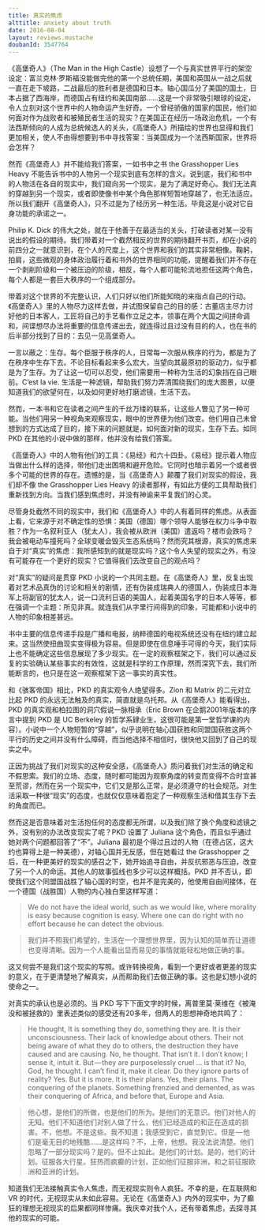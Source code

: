 ```yaml
---
title: 真实的焦虑
alttitle: anxiety about truth
date: 2016-08-04
layout: reviews.mustache
doubanId: 3547764
---
```

《高堡奇人》（The Man in the High Castle）设想了一个与真实世界平行的架空设定：富兰克林·罗斯福没能做完他的第一个总统任期，美国和英国从一战之后就一直在走下坡路，二战最后的胜利者是德国和日本。轴心国瓜分了美国的国土，日本占据了西海岸，而德国占有纽约和美国南部……这是一个非常吸引眼球的设定，令人立刻对这个世界中的人物命运产生好奇。一个曾经骄傲的国家的国民，他们如何面对作为战败者和被殖民者生活的现实？在美国正在经历一场政治危机，一个有法西斯倾向的人成为总统候选人的关头，《高堡奇人》所描绘的世界也显得和我们更加相关，使人不由得想要到书中寻找答案：当美国成为一个法西斯国家，世界将会怎样？

然而《高堡奇人》并不能给我们答案，一如书中之书 the Grasshopper Lies Heavy 不能告诉书中的人物另一个现实到底有怎样的含义。说到底，我们和书中的人物活在各自的现实中，我们窥向另一个现实，是为了满足好奇心。我们无法真的穿越到另一个现实，或者即使像书中某个角色那样短暂地穿越了，也无法适应。所以我们翻开《高堡奇人》，只不过是为了经历另一种生活。毕竟这是小说对它自身功能的承诺之一。

Philip K. Dick 的伟大之处，就在于他善于在最适当的关头，打破读者对某一没有说出的假设的期待。我们带着对一个截然相反的世界的期待翻开书页，却在小说的前四分之一就意识到，在个人的尺度上，这个世界和我们的其实非常相像。鞠躬，拍肩，这些微观的身体政治履行着和书外的世界相同的功能，提醒着我们并不存在一个剥削阶级和一个被压迫的阶级，相反，每个人都可能轮流地担任这两个角色，每个人都是一套巨大秩序的一个组成部分。

带着对这个世界的不完整认识，人们只好以他们所能知晓的来指点自己的行动。《高堡奇人》里的人物尽力这样去做，并试图保留自己的目的感：古董店主尽力讨好他的日本客人，工匠将自己的手艺看作立足之本，领事在两个大国之间拼命调和，间谍想尽办法将重要的信息传递出去，就连得过且过没有目的的人，也在书的后半部分找到了目的：去见一见高堡奇人。

一言以蔽之：生存。每个臣服于秩序的人，日常每一次服从秩序的行为，都是为了在秩序中生存下去。不论目标看起来多么宏大，当望向其最原初的驱动力，似乎都是为了生存。为了让这一切可以忍受，他们需要用一种称为生活的幻象挡在自己眼前。C’est la vie. 生活是一种滤镜，帮助我们努力弄清围绕我们的庞大图景，以便知道我们的欲望何在，以及如何更好地打磨滤镜，生活下去。

然而，一本书和它在读者之间产生的千丝万缕的联系，让这些人瞥见了另一种可能。当他们用另一种视角来观察现实，眼中的世界便为他们改变。他们用自己未曾想到的方式达成了目的，接下来的问题就是，如何面对新的现实，生存下去。如同 PKD 在其他的小说中做的那样，他并没有给我们答案。

《高堡奇人》中的人物有他们的工具：《易经》和六十四卦。《易经》提示着人物应当做出什么样的选择，带他们走出困境和避开危险。它同时也暗示着另一个或者很多个可能的世界的存在。遗憾的是，当《高堡奇人》颠覆了我们对现实的假设，我们却不像 the Grasshopper Lies Heavy 的读者那样，有如此方便的工具帮助我们重新找到方向。当我们感到焦虑时，并没有神谕来平复我们的心灵。

尽管身处截然不同的现实中，我们和《高堡奇人》中的人有着同样的焦虑。从表面上看，它来源于对不确定性的恐惧：美国（德国）哪个领导人能够在权力斗争中取胜？作为一名叙利亚人（犹太人），我会被从欧洲（美国）遣返吗？楼市会跌吗？我会被电动车撞死吗？全球变暖会毁灭生态系统吗？然而究其根源，真实的焦虑来自于对“真实”的焦虑：我所感知到的就是现实吗？这个令人失望的现实之外，有没有可能存在一个更好的现实？它值得我们去改变自己的观点吗？

对“真实”的疑问是贯穿 PKD 小说的一个共同主题。在《高堡奇人》里，反复出现着对艺术品真伪的讨论和相关的剧情，还有伪装成瑞典人的德国人，伪装成日本海军上将副官的犹太人，说一口流利日语的美国人，起着美国名字的日本人等等，都在强调一个主题：所见非真。就连我们从字里行间得到的印象，可能都和小说中的人物的印象相差甚远。

书中主要的信息传递手段是广播和电报，纳粹德国的电视系统还没有在纽约建立起来。这当然使扭曲现实变得极为容易。但是即使在信息唾手可得的今天，我们实际上也不能确定这些信息展现了多少现实。在一定的观察框架之下，我们可以通过反复的实验确认某些事实的有效性，这就是科学的工作原理，然而深究下去，我们所能断言的，也只是在这一观察框架下这一事实的真实性。

和《骇客帝国》相比，PKD 的真实观令人绝望得多。Zion 和 Matrix 的二元对立比起 PKD 的永远无法触及的真实，简直就是乌托邦。从《高堡奇人》能看得出，PKD 的真实观和柏拉图的洞穴假说一脉相承（Eric Brown 在企鹅2001年版本的序言中提到 PKD 是 UC Berkeley 的哲学系肄业生，这很可能是第一堂哲学课的内容）。小说中一个人物短暂的“穿越”，似乎说明在轴心国获胜和同盟国获胜这两个平行的历史之间并没有什么障碍，而当他选择不相信时，很快他又回到了自己的现实之中。

正因为挑战了我们对现实的这种安全感，《高堡奇人》质问着我们对生活的确定和不假思索。我们的立场、态度，随时都可能因为观察角度的转变而变得不合时宜甚至荒谬，然而在另一个现实中，它们又是那么正常，是必须遵守的社会规范。对生活采取一种很“现实”的态度，也就仅仅意味着抱定了一种观察生活和借其生存下去的角度而已。

然而这是否意味着对生活抱任何的态度都无所谓，以及我们除了换个角度和滤镜之外，没有别的办法改变现实了呢？PKD 设置了 Juliana 这个角色，而且似乎通过她对两个问题都回答了“不”。Juliana 最初是个得过且过的人物（在德占区，这大约也算得上是一种美德），对轴心国并无反感，但在她看过 the Grasshopper 之后，在一种更美好的现实的感召之下，她开始追寻自由，并反抗邪恶与压迫，改变了另一个人的命运。其他人的故事弧线也多少可以这样概括。PKD 并不否认，即使我们这个同盟国战胜了轴心国的时空，也并不是完美的，他使用自由间接体，在一个德国（战胜国）人物的内心独白里这样写道：

> We do not have the ideal world, such as we would like, where morality
> is easy because cognition is easy. Where one can do right with no
> effort because he can detect the obvious.

> 我们并不照我们希望的，生活在一个理想世界里，因为认知的简单而让道德也变得清晰。因为一个人能看出显而易见的事情就能轻松地做正确的事。

这又何尝不是我们这个现实的写照。或许转换视角，看到一个更好或者更差的现实的意义，在于更清楚地了解真实，从而帮助我们去做正确的事。这也是幻想小说的使命之一。

对真实的承认也是必须的。当 PKD 写下下面文字的时候，离普里莫·莱维在《被淹没和被拯救的》里表述类似的感受还有20多年，但两人的思想神奇地共鸣了：

> He thought, It is something they do, something they are. It is their unconsciousness. Their lack of knowledge about others. Their not being aware of what they do to others, the destruction they have caused and are causing. No, he thought. That isn’t it. I don’t know; I sense it, intuit it. But — they are purposelessly cruel … is that it? No, God, he thought. I can’t find it, make it clear. Do they ignore parts of reality? Yes. But it is more. It is their plans. Yes, their plans. The conquering of the planets. Something frenzied and demented, as was their conquering of Africa, and before that, Europe and Asia.

> 他心想，是他们的所做，也是他们的所为。是他们的无意识。他们对他人的无知。他们不知道他们对别人做了什么，他们已经造成的和正在造成的损害。不，他想。不是这些。我不知道；我感受到它，直觉到它。但是 — 他们是毫无目的地残酷……是这样吗？不，上帝，他想。我没法说清楚。他们忽略了一部分现实吗？是的。但不止如此。是他们的计划。是的，他们的计划。征服各大行星。狂热而疯癫的计划，正如他们征服非洲，和之前征服欧洲和亚洲的计划。

知道我们无法接触真实令人焦虑，而无视现实则令人疯狂。不幸的是，在互联网和 VR 的时代，无视现实从未如此容易。无论在《高堡奇人》内外的现实中，为了癫狂的理想无视现实的后果都同样惨痛。我庆幸对我个人，还有带着焦虑，去探寻其他的现实的可能。
